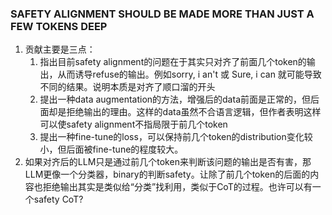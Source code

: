 ### SAFETY ALIGNMENT SHOULD BE MADE MORE THAN JUST A FEW TOKENS DEEP
1. 贡献主要是三点：
   1. 指出目前safety alignment的问题在于其实只对齐了前面几个token的输出，从而诱导refuse的输出。例如sorry, i an't 或 Sure, i can 就可能导致不同的结果。说明本质是对齐了顺口溜的开头
   2. 提出一种data augmentation的方法，增强后的data前面是正常的，但后面却是拒绝输出的理由。这样的data虽然不合语言逻辑，但作者表明这样可以使safety alignment不指局限于前几个token
   3. 提出一种fine-tune的loss，可以保持前几个token的distribution变化较小，但后面被fine-tune的程度较大。
2. 如果对齐后的LLM只是通过前几个token来判断该问题的输出是否有害，那LLM更像一个分类器，binary的判断safety。让除了前几个token的后面的内容也拒绝输出其实是类似给“分类”找利用，类似于CoT的过程。也许可以有一个safety CoT?